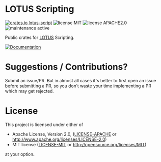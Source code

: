 # LOTUS Scripting

[![crates.io lotus-script](https://img.shields.io/badge/crates.io-lotus--script-orange)](https://crates.io/crates/lotus-script)
![license MIT](https://img.shields.io/badge/LICENSE-MIT-green)
![license APACHE2.0](https://img.shields.io/badge/LICENSE-APACHE2.0-green)
![maintenance active](https://img.shields.io/badge/maintenance-active-green)

Public crates for [LOTUS](https://store.steampowered.com/app/370350/LOTUSSimulator/) Scripting.

[![Documentation](https://img.shields.io/badge/Documentation-docs.rs-blue)](https://docs.rs/lotus-script)

# Suggestions / Contributions?

Submit an issue/PR. But in almost all cases it's better to first open
an issue before submitting a PR, so you don't waste your time implementing
a PR which may get rejected.

# License

This project is licensed under either of

- Apache License, Version 2.0, ([LICENSE-APACHE](LICENSE-APACHE) or
  http://www.apache.org/licenses/LICENSE-2.0)
- MIT license ([LICENSE-MIT](LICENSE-MIT) or
  http://opensource.org/licenses/MIT)

at your option.
